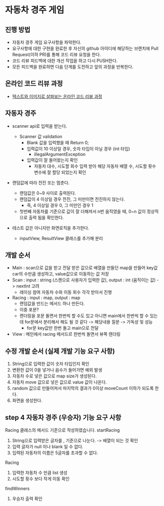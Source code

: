 # 자동차 경주 게임
## 진행 방법
* 자동차 경주 게임 요구사항을 파악한다.
* 요구사항에 대한 구현을 완료한 후 자신의 github 아이디에 해당하는 브랜치에 Pull Request(이하 PR)를 통해 코드 리뷰 요청을 한다.
* 코드 리뷰 피드백에 대한 개선 작업을 하고 다시 PUSH한다.
* 모든 피드백을 완료하면 다음 단계를 도전하고 앞의 과정을 반복한다.

## 온라인 코드 리뷰 과정
* [텍스트와 이미지로 살펴보는 온라인 코드 리뷰 과정](https://github.com/next-step/nextstep-docs/tree/master/codereview)

## 자동자 경주 

* scanner api로 입력을 받는다.
    * Scanner 값 validation
        * Blank 값을 입력했을 때 Return 0;
        * 입력값이 10 이상일 경우, 숫자 타입이 아닐 경우 (int 타입) 
            * illegalArgumentException
        * 입력값이 잘 들어왔는지 확인
            * 자동차 대수, 시도할 회수 입력 받아 해당 자동차 배열 수, 시도할 횟수 변수에 잘 할당 되었는지 확인

* 랜덤값에 따라 전진 또는 멈춘다.
    * 랜덤값은 0~9 사이로 출력된다.
    * 랜덤값이 4 이상일 경우 전진, 그 미만이면 전진하지 않는다.
        * 즉, 4 이상일 경우 0, 그 미만인 경우 1
    * 첫번째 자동차를 기준으로 값이 잘 더해져서 n번 움직였을 때, 0~n 값이 정상적으로 출력 됨을 확인한다.

* 테스트 값은 아니지만 화면로직을 추가한다.
    * inputView, ResultView 클래스를 추가해 분리
    
## 개발 순서

* Main : scan으로 값을 받고 전달 받은 값으로 배열을 만들던 map을 만들어 key값 car의 수만큼 생성하고, value값으로 이동하는 값 저장
* Scan : input : string (스캔으로 사용자가 입력한 값), output : int (움직이는 값) -> nextInt 고려
    * 레이싱 참여 자동차 수와 이동 회수 각각 받아서 진행
* Racing : input : map, output : map
    * 랜덤값을 만드는 메서드 하나 만든다.
    * 이중 포문?
    * 랜더링을 포문 돌면서 한번씩 할 수도 있고 아니면 main에서 한번씩 할 수 있는데 for문에서 분리해서 해도 될 것 같다 -> 해당내용 질문 -> 가독성 및 성능
        * for문 key값만 한번 돌고 main으로 전달
* View : 메인에서 racing 메서드르 한번씩 돌면서 뷰쪽 렌더링

## 수정 개발 순서 (실제 개발 기능 요구 사항)
1. String으로 입력한 값이 숫자 타입인지 확인
2. 변환한 값이 0을 넣거나 음수가 들어가면 예외 발생
3. 자동차 수로 넣은 값으로 map size가 생성된다.
4. 자동차 move 값으로 넣은 값으로 value 값이 나온다.
5. random 값으로 만들어져서 마지막의 결과가 0이상 moveCount 이하가 되도록 한다.
6. 화면을 생성한다.

## step 4 자동차 경주 (우승자) 기능 요구 사항
Racing 클래스의 메서드 기준으로 작성하였습니다.
startRacing
1. String으로 입력받은 글자를 , 기준으로 나눈다. -> 배열이 되는 것 확인
2. 입력 글자가 null 이나 blank 일 수 없다.
3. 입력된 자동차의 이름은 5글자를 초과할 수 없다.

Racing
1. 입력한 자동차 수 만큼 list 생성
2. 시도할 횟수 보다 작게 이동 확인

findWinners
1. 우승자 출력 확인